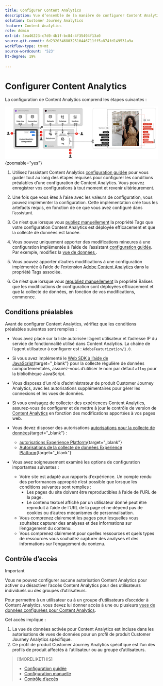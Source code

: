 ```yaml
---
title: Configurer Content Analytics
description: Vue d’ensemble de la manière de configurer Content Analytics
solution: Customer Journey Analytics
feature: Content Analytics
role: Admin
exl-id: 3ea46223-c7d0-4b1f-bc84-4f35494f13a0
source-git-commit: 6d23203468032510446711ff5a874fd149531a9a
workflow-type: tm+mt
source-wordcount: '523'
ht-degree: 19%

---
```


# Configurer Content Analytics

La configuration de Content Analytics comprend les étapes suivantes :

![Configuration de Content Analytics](../assets/aca-configuration.svg){zoomable="yes"}

1. Utilisez l’assistant Content Analytics [configuration guidée](guided.md) pour vous guider tout au long des étapes requises pour configurer les conditions préalables d’une configuration de Content Analytics. Vous pouvez enregistrer vos configurations à tout moment et revenir ultérieurement.
1. Une fois que vous êtes à l’aise avec les valeurs de configuration, vous pouvez implémenter la configuration. Cette implémentation crée tous les artefacts requis, en fonction de ce que vous avez configuré dans l’assistant.
1. Ce n’est que lorsque vous [publiez manuellement](manual.md) la propriété Tags que votre configuration Content Analytics est déployée efficacement et que la collecte de données est lancée.

1. Vous pouvez uniquement apporter des modifications mineures à une configuration implémentée à l’aide de l’assistant [configuration guidée](guided.md). Par exemple, modifiez la [ vue de données ](/help/data-views/data-views.md).
1. Vous pouvez apporter d’autres modifications à une configuration implémentée à l’aide de l’extension [Adobe Content Analytics](https://experienceleague.adobe.com/fr/docs/experience-platform/tags/extensions/client/content-analytics/overview) dans la propriété Tags associée.
1. Ce n’est que lorsque vous [republiez manuellement](manual.md) la propriété Balises que les modifications de configuration sont déployées efficacement et que la collecte de données, en fonction de vos modifications, commence.


## Conditions préalables

Avant de configurer Content Analytics, vérifiez que les conditions préalables suivantes sont remplies :

* Vous avez placé sur la liste autorisée l’agent utilisateur et l’adresse IP du service de fonctionnalité utilisé dans Content Analytics. La chaîne de l’agent utilisateur à configurer est : <code>AdobeFeaturization/1.0</code>.
* Si vous avez implémenté le [Web SDK à l’aide de JavaScript](https://experienceleague.adobe.com/fr/docs/experience-platform/web-sdk/install/library){target="_blank"} pour la collecte régulière de données comportementales, assurez-vous d’utiliser le nom par défaut <code>alloy</code> pour la bibliothèque JavaScript.
* Vous disposez d’un rôle d’administrateur de produit Customer Journey Analytics, avec les autorisations supplémentaires pour gérer les connexions et les vues de données.
* Si vous envisagez de collecter des expériences Content Analytics, assurez-vous de configurer et de mettre à jour le contrôle de version de [Content Analytics](manual.md#versioning) en fonction des modifications apportées à vos pages web.
* Vous devez disposer des autorisations [autorisations pour la collecte de données](https://experienceleague.adobe.com/fr/docs/experience-platform/collection/permissions){target="_blank"} :
   * [autorisations Experience Platform](https://experienceleague.adobe.com/fr/docs/experience-platform/collection/permissions#adobe-experience-platform-permissions){target="_blank"}
   * [Autorisations de la collecte de données Experience Platform](https://experienceleague.adobe.com/fr/docs/experience-platform/collection/permissions#adobe-experience-platform-data-collection-permissions){target="_blank"}
* Vous avez soigneusement examiné les options de configuration importantes suivantes :

   * Votre site est adapté aux rapports d’expérience. Un compte rendu des performances approprié n’est possible que lorsque les conditions suivantes sont remplies :
      * Les pages du site doivent être reproductibles à l’aide de l’URL de la page.
      * Le contenu textuel affiché par un utilisateur donné peut être reproduit à l’aide de l’URL de la page et ne dépend pas de cookies ou d’autres mécanismes de personnalisation.
   * Vous comprenez clairement les pages pour lesquelles vous souhaitez capturer des analyses et des informations sur l’engagement du contenu.
   * Vous comprenez clairement pour quelles ressources et quels types de ressources vous souhaitez capturer des analyses et des informations sur l’engagement du contenu.


## Contrôle d’accès

>[!IMPORTANT]
>
>Vous ne pouvez configurer aucune autorisation Content Analytics pour activer ou désactiver l’accès Content Analytics pour des utilisateurs individuels ou des groupes d’utilisateurs.
>

Pour permettre à un utilisateur ou à un groupe d’utilisateurs d’accéder à Content Analytics, vous devez lui donner accès à une ou plusieurs [vues de données configurées pour Content Analytics](guided.md#data-view).

Cet accès implique :

1. La vue de données activée pour Content Analytics est incluse dans les autorisations de vues de données pour un profil de produit Customer Journey Analytics spécifique.
1. Ce profil de produit Customer Journey Analytics spécifique est l’un des profils de produit affectés à l’utilisateur ou au groupe d’utilisateurs.

>[!MORELIKETHIS]
>
>* [Configuration guidée](guided.md)
>* [Configuration manuelle](manual.md)
>* [Contrôle d’accès](/help/technotes/access-control.md)
>
